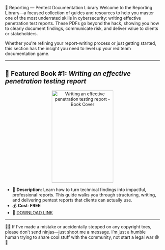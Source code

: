 📑 Reporting — Pentest Documentation Library
Welcome to the Reporting Library—a focused collection of guides and resources to help you master one of the most underrated skills in cybersecurity: writing effective penetration test reports. These PDFs go beyond the hack, showing you how to clearly document findings, communicate risk, and deliver value to clients or stakeholders.

Whether you're refining your report-writing process or just getting started, this section has the insight you need to level up your red team documentation game.

---

## 📕 Featured Book #1: *Writing an effective penetration testing report*

<p align="center">
<img src="https://pentestmag.com/wp-content/uploads/2016/05/PenTestmagazine-378x535.jpg" alt="Writing an effective penetration testing report - Book Cover" width="200" height="300" title="Featured Book #1" />
</p>

- 📌 **Description**: Learn how to turn technical findings into impactful, professional reports. This guide walks you through structuring, writing, and delivering pentest reports that clients can actually use.
- 💰 **Cost**: **FREE**
- 🔗 [DOWNLOAD LINK](https://drive.google.com/file/d/1IhtBL79lM6Dox5H0PfohvHt_b87TE0sr/view?usp=sharing)

--- 

🤖💬 If I’ve made a mistake or accidentally stepped on any copyright toes, please don’t send ninjas—just shoot me a message. I’m just a humble human trying to share cool stuff with the community, not start a legal war 😅💌